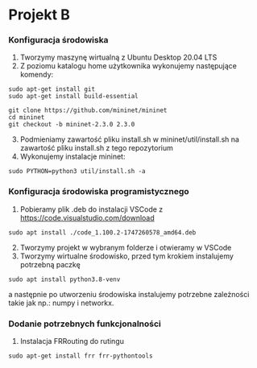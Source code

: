 # Projekt B
### Konfiguracja środowiska
1. Tworzymy maszynę wirtualną z Ubuntu Desktop 20.04 LTS
2. Z poziomu katalogu home użytkownika wykonujemy następujące komendy:
```
sudo apt-get install git
sudo apt-get install build-essential

git clone https://github.com/mininet/mininet
cd mininet
git checkout -b mininet-2.3.0 2.3.0
```
3. Podmieniamy zawartość pliku install.sh w mininet/util/install.sh na zawartość pliku install.sh z tego repozytorium
4. Wykonujemy instalacje mininet:
```
sudo PYTHON=python3 util/install.sh -a
```

### Konfiguracja środowiska programistycznego
1. Pobieramy plik .deb do instalacji VSCode z https://code.visualstudio.com/download
```
sudo apt install ./code_1.100.2-1747260578_amd64.deb 
```
2. Tworzymy projekt w wybranym folderze i otwieramy w VSCode
3. Tworzymy wirtualne środowisko, przed tym krokiem instalujemy potrzebną paczkę
```
sudo apt install python3.8-venv
```
a następnie po utworzeniu środowiska instalujemy potrzebne zależności takie jak np.: numpy i networkx.

### Dodanie potrzebnych funkcjonalności
1. Instalacja FRRouting do rutingu
```
sudo apt-get install frr frr-pythontools
```
